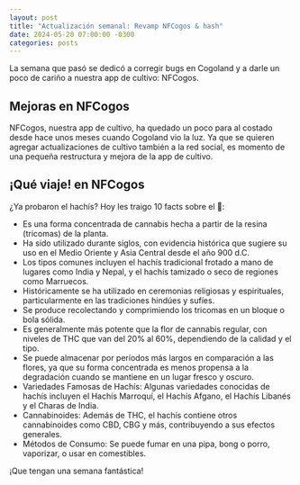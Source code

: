 ```yaml
---
layout: post
title: "Actualización semanal: Revamp NFCogos & hash"
date: 2024-05-20 07:00:00 -0300
categories: posts
---
```


La semana que pasó se dedicó a corregir bugs en Cogoland y a darle un poco de cariño a nuestra app de cultivo: NFCogos.

## Mejoras en NFCogos

NFCogos, nuestra app de cultivo, ha quedado un poco para al costado desde hace unos meses cuando Cogoland vio la luz. Ya que se quieren agregar actualizaciones de cultivo también a la red social, es momento de una pequeña restructura y mejora de la app de cultivo.

## ¡Qué viaje! en NFCogos

¿Ya probaron el hachís? Hoy les traigo 10 facts sobre el 🍫:

- Es una forma concentrada de cannabis hecha a partir de la resina (tricomas) de la planta.
- Ha sido utilizado durante siglos, con evidencia histórica que sugiere su uso en el Medio Oriente y Asia Central desde el año 900 d.C.
- Los tipos comunes incluyen el hachís tradicional frotado a mano de lugares como India y Nepal, y el hachís tamizado o seco de regiones como Marruecos.
- Históricamente se ha utilizado en ceremonias religiosas y espirituales, particularmente en las tradiciones hindúes y sufíes.
- Se produce recolectando y comprimiendo los tricomas en un bloque o bola sólida.
- Es generalmente más potente que la flor de cannabis regular, con niveles de THC que van del 20% al 60%, dependiendo de la calidad y el tipo.
- Se puede almacenar por períodos más largos en comparación a las flores, ya que su forma concentrada es menos propensa a la degradación cuando se mantiene en un lugar fresco y oscuro.
- Variedades Famosas de Hachís: Algunas variedades conocidas de hachís incluyen el Hachís Marroquí, el Hachís Afgano, el Hachís Libanés y el Charas de India.
- Cannabinoides: Además de THC, el hachís contiene otros cannabinoides como CBD, CBG y más, contribuyendo a sus efectos generales.
- Métodos de Consumo: Se puede fumar en una pipa, bong o porro, vaporizar, o usar en comestibles.

¡Que tengan una semana fantástica!

